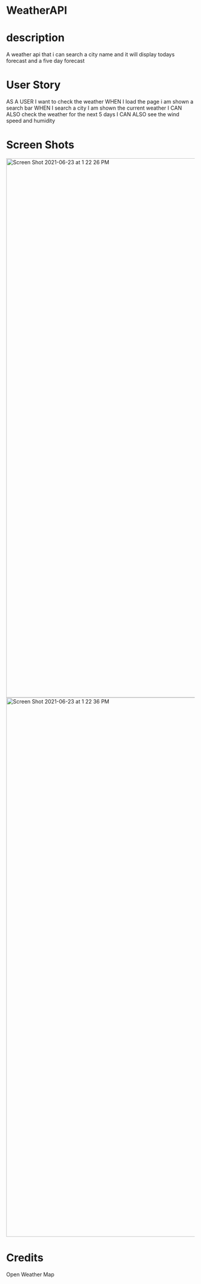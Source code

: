 # WeatherAPI

# description

A weather api that i can search a city name and it will display todays forecast and a five day forecast

# User Story

AS A USER I want to check the weather
WHEN I load the page i am shown a search bar
WHEN I search a city I am shown the current weather
I CAN ALSO check the weather for the next 5 days
I CAN ALSO see the wind speed and humidity

# Screen Shots


<img width="1440" alt="Screen Shot 2021-06-23 at 1 22 26 PM" src="https://user-images.githubusercontent.com/78839909/123163637-ca21f180-d426-11eb-817c-7f23c40e6f2a.png">

<img width="1440" alt="Screen Shot 2021-06-23 at 1 22 36 PM" src="https://user-images.githubusercontent.com/78839909/123163648-cd1ce200-d426-11eb-8c9d-3ed6d8489c55.png">

# Credits

Open Weather Map
